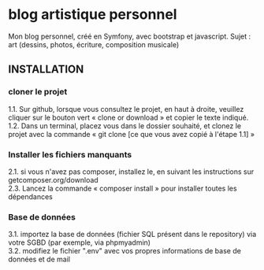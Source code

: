 # blog artistique personnel
Mon blog personnel, créé en Symfony, avec bootstrap et javascript. Sujet : art (dessins, photos, écriture, composition musicale)

## INSTALLATION

### cloner le projet
1.1. Sur github, lorsque vous consultez le projet, en haut à droite, veuillez cliquer sur le bouton vert « clone or download » et copier le texte indiqué.\
1.2. Dans un terminal, placez vous dans le dossier souhaité, et clonez le projet avec la commande « git clone [ce que vous avez copié à l'étape 1.1] »

### Installer les fichiers manquants
2.1. si vous n'avez pas composer, installez le, en suivant les instructions sur getcomposer.org/download\
2.3. Lancez la commande « composer install » pour installer toutes les dépendances

### Base de données
3.1. importez la base de données (fichier SQL présent dans le repository) via votre SGBD (par exemple, via phpmyadmin)\
3.2. modifiez le fichier ".env" avec vos propres informations de base de données et de mail
